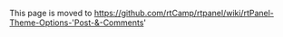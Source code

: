 This page is moved to https://github.com/rtCamp/rtpanel/wiki/rtPanel-Theme-Options-'Post-&-Comments'
